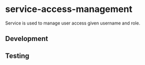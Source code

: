 # service-access-management
Service is used to manage user access given username and role.


## Development

## Testing